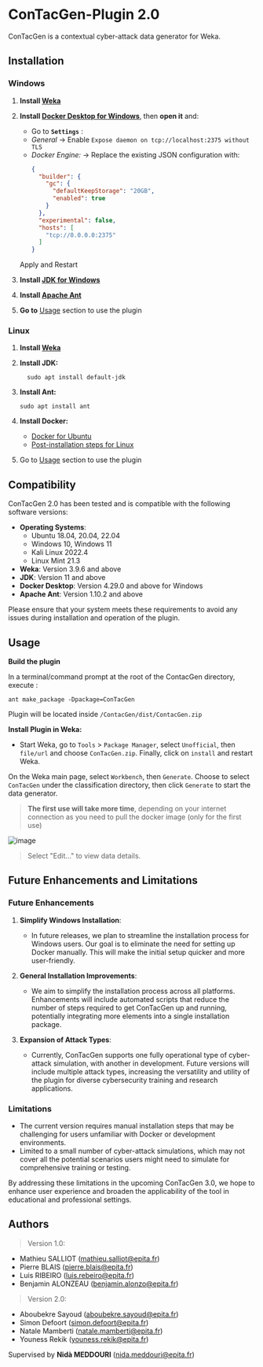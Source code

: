# ConTacGen-Plugin 2.0
ConTacGen is a contextual cyber-attack data generator for Weka.

## Installation

### Windows

1. **Install [Weka](https://waikato.github.io/weka-wiki/downloading_weka/)**

2. **Install [Docker Desktop for Windows](https://docs.docker.com/desktop/install/windows-install/)**, then **open it** and:
   - Go to **`Settings`** : 
   - *General* -> Enable ``Expose daemon on tcp://localhost:2375 without TLS``
   - *Docker Engine:* -> Replace the existing JSON configuration with:
     ```json
     {
       "builder": {
         "gc": {
           "defaultKeepStorage": "20GB",
           "enabled": true
         }
       },
       "experimental": false,
       "hosts": [
         "tcp://0.0.0.0:2375"
       ]
     }
     ```
    Apply and Restart

3. **Install [JDK for Windows](https://www.oracle.com/java/technologies/downloads/#jdk22-windows)**

4. **Install [Apache Ant](https://ant.apache.org/manual/install.html)**

5. **Go to** [Usage](#usage) section to use the plugin

### Linux

1. **Install [Weka](https://waikato.github.io/weka-wiki/downloading_weka/)**

2. **Install JDK:**
   ```
     sudo apt install default-jdk
   ```

3. **Install Ant:**
   ```
   sudo apt install ant
   ```

4. **Install Docker:**
   - [Docker for Ubuntu](https://docs.docker.com/engine/install/ubuntu/)
   - [Post-installation steps for Linux](https://docs.docker.com/engine/install/linux-postinstall/)

5. Go to [Usage](#usage) section to use the plugin

## Compatibility

ConTacGen 2.0 has been tested and is compatible with the following software versions:
- **Operating Systems**:
  - Ubuntu 18.04, 20.04, 22.04
  - Windows 10, Windows 11
  - Kali Linux 2022.4 
  - Linux Mint 21.3
- **Weka**: Version 3.9.6 and above
- **JDK**: Version 11 and above
- **Docker Desktop**: Version 4.29.0 and above for Windows
- **Apache Ant**: Version 1.10.2 and above

Please ensure that your system meets these requirements to avoid any issues during installation and operation of the plugin.

## Usage
**Build the plugin**
 
In a terminal/command prompt at the root of the ContacGen directory, execute :
```
ant make_package -Dpackage=ConTacGen
```
Plugin will be located inside `/ContacGen/dist/ContacGen.zip`

**Install Plugin in Weka:**

   - Start Weka, go to `Tools` > `Package Manager`, select `Unofficial`, then `file/url` and choose `ConTacGen.zip`. Finally, click on `install` and restart Weka.

On the Weka main page, select `Workbench`, then `Generate`. Choose to select `ConTacGen` under the classification directory, then click `Generate` to start the data generator.
> **The first use will take more time**, depending on your internet connection as you need to pull the docker image (only for the first use)

![image](https://github.com/HyperLan-git/ConTackGen-Plugin/assets/60754866/0872381e-9ca9-4ccd-839f-06ae546c2bde)
> Select "Edit..." to view data details.

## Future Enhancements and Limitations

### Future Enhancements
1. **Simplify Windows Installation**:
   - In future releases, we plan to streamline the installation process for Windows users. Our goal is to eliminate the need for setting up Docker manually. This will make the initial setup quicker and more user-friendly.

2. **General Installation Improvements**:
   - We aim to simplify the installation process across all platforms. Enhancements will include automated scripts that reduce the number of steps required to get ConTacGen up and running, potentially integrating more elements into a single installation package.

3. **Expansion of Attack Types**:
   - Currently, ConTacGen supports one fully operational type of cyber-attack simulation, with another in development. Future versions will include multiple attack types, increasing the versatility and utility of the plugin for diverse cybersecurity training and research applications.

### Limitations
- The current version requires manual installation steps that may be challenging for users unfamiliar with Docker or development environments.
- Limited to a small number of cyber-attack simulations, which may not cover all the potential scenarios users might need to simulate for comprehensive training or testing.

By addressing these limitations in the upcoming ConTacGen 3.0, we hope to enhance user experience and broaden the applicability of the tool in educational and professional settings.

## Authors
> Version 1.0:
- Mathieu SALLIOT (mathieu.salliot@epita.fr)
- Pierre BLAIS (pierre.blais@epita.fr)
- Luis RIBEIRO (luis.rebeiro@epita.fr)
- Benjamin ALONZEAU (benjamin.alonzo@epita.fr)

> Version 2.0:
- Aboubekre Sayoud (aboubekre.sayoud@epita.fr)
- Simon Defoort (simon.defoort@epita.fr)
- Natale Mamberti (natale.mamberti@epita.fr)
- Youness Rekik (youness.rekik@epita.fr)

Supervised by **Nidà MEDDOURI** (nida.meddouri@epita.fr)

